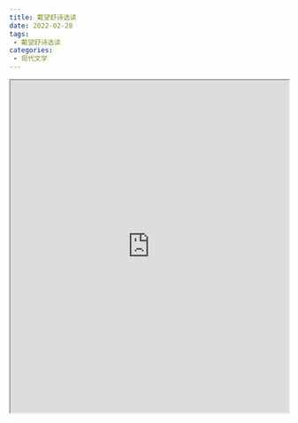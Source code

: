```yaml
---
title: 戴望舒诗选读
date: 2022-02-28
tags:
 - 戴望舒诗选读
categories:
 - 现代文学
---
```




<iframe src="https://study-doc.yourtools.icu/pdf/web/viewer.html?file=https://vkceyugu.cdn.bspapp.com/VKCEYUGU-e9075d72-0451-48df-afe1-d46932ae4554/b4cb1156-e5ed-418b-8a94-8dcbc2e72835.pdf" width="100%" height="600px"></iframe>
